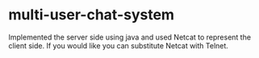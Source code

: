 # multi-user-chat-system
Implemented the server side using java and used Netcat to represent the client side. If you would like you can substitute
Netcat with Telnet.
